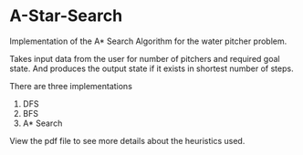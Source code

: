 # A-Star-Search
Implementation of the A* Search Algorithm for the water pitcher problem.

Takes input data from the user for number of pitchers and required goal state.
And produces the output state if it exists in shortest number of steps.

There are three implementations 
1. DFS
2. BFS
3. A* Search

View the pdf file to see more details about the heuristics used.

